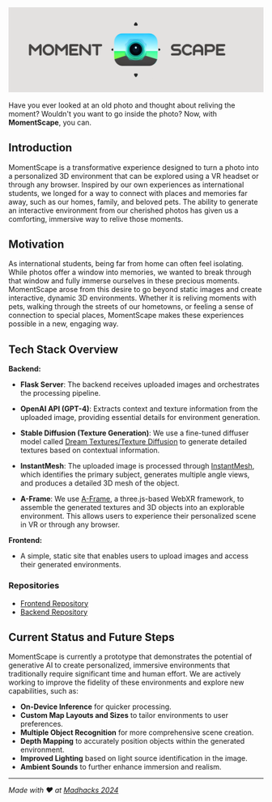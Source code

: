 ![banner](banner.png)

Have you ever looked at an old photo and thought about reliving the moment? Wouldn't you want to go inside the photo? Now, with **MomentScape**, you can.

## Introduction

MomentScape is a transformative experience designed to turn a photo into a personalized 3D environment that can be explored using a VR headset or through any browser. Inspired by our own experiences as international students, we longed for a way to connect with places and memories far away, such as our homes, family, and beloved pets. The ability to generate an interactive environment from our cherished photos has given us a comforting, immersive way to relive those moments.

## Motivation

As international students, being far from home can often feel isolating. While photos offer a window into memories, we wanted to break through that window and fully immerse ourselves in these precious moments. MomentScape arose from this desire to go beyond static images and create interactive, dynamic 3D environments. Whether it is reliving moments with pets, walking through the streets of our hometowns, or feeling a sense of connection to special places, MomentScape makes these experiences possible in a new, engaging way.

## Tech Stack Overview

**Backend:**
- **Flask Server**: The backend receives uploaded images and orchestrates the processing pipeline.
- **OpenAI API (GPT-4)**: Extracts context and texture information from the uploaded image, providing essential details for environment generation.
- **Stable Diffusion (Texture Generation)**: We use a fine-tuned diffuser model called [Dream Textures/Texture Diffusion](https://huggingface.co/dream-textures/texture-diffusion) to generate detailed textures based on contextual information.
- **InstantMesh**: The uploaded image is processed through [InstantMesh](https://github.com/TencentARC/InstantMesh), which identifies the primary subject, generates multiple angle views, and produces a detailed 3D mesh of the object.

- **A-Frame**: We use [A-Frame](https://aframe.io/), a three.js-based WebXR framework, to assemble the generated textures and 3D objects into an explorable environment. This allows users to experience their personalized scene in VR or through any browser.

**Frontend:**
- A simple, static site that enables users to upload images and access their generated environments.

### Repositories
- [Frontend Repository](https://github.com/MomentScape/frontend)
- [Backend Repository](https://github.com/MomentScape/backend)

## Current Status and Future Steps

MomentScape is currently a prototype that demonstrates the potential of generative AI to create personalized, immersive environments that traditionally require significant time and human effort. We are actively working to improve the fidelity of these environments and explore new capabilities, such as:

- **On-Device Inference** for quicker processing.
- **Custom Map Layouts and Sizes** to tailor environments to user preferences.
- **Multiple Object Recognition** for more comprehensive scene creation.
- **Depth Mapping** to accurately position objects within the generated environment.
- **Improved Lighting** based on light source identification in the image.
- **Ambient Sounds** to further enhance immersion and realism.

---

*Made with ❤️ at [Madhacks 2024](https://devpost.com/software/memoryscape-iaj7yz)*